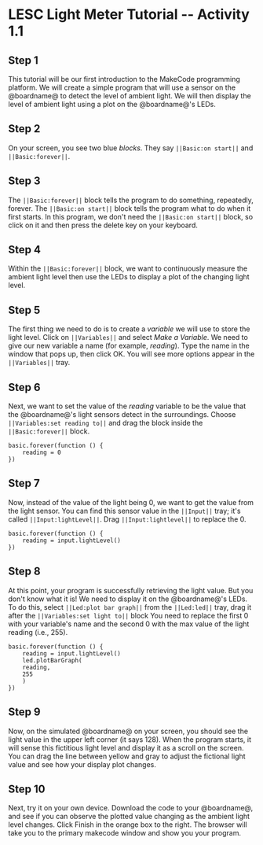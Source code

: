 # LESC Light Meter Tutorial -- Activity 1.1

## Step 1

This tutorial will be our first introduction to the MakeCode programming platform. We will create a simple program that will use a sensor on the @boardname@ to detect the level of ambient light. We will then display the level of ambient light using a plot on the @boardname@'s LEDs.

## Step 2

On your screen, you see two blue *blocks*. They say ``||Basic:on start||`` and ``||Basic:forever||``. 

## Step 3

The ``||Basic:forever||`` block tells the program to do something, repeatedly, forever. The ``||Basic:on start||`` block tells the program what to do when it first starts.  In this program, we don't need the ``||Basic:on start||`` block, so click on it and then press the delete key on your keyboard.

## Step 4

Within the ``||Basic:forever||`` block, we want to continuously measure the ambient light level then use the LEDs to display a plot of the changing light level.

## Step 5

The first thing we need to do is to create a *variable* we will use to store the light level. Click on ``||Variables||`` and select *Make a Variable*. We need to give our new variable a name (for example, *reading*). Type the name in the  window that pops up, then click OK. You will see more options appear in the ``||Variables||`` tray.

## Step 6

Next, we want to set the value of the *reading* variable to be the value that the @boardname@'s light sensors detect in the surroundings. Choose ``||Variables:set reading to||`` and drag the block inside the ``||Basic:forever||`` block.

```blocks
basic.forever(function () {
    reading = 0
})
```

## Step 7

Now, instead of the value of the light being 0, we want to get the value from the light sensor. You can find this sensor value in the ``||Input||`` tray; it's called ``||Input:lightLevel||``. Drag ``||Input:lightlevel||`` to replace the 0.

```blocks
basic.forever(function () {
    reading = input.lightLevel()
})
```

## Step 8

At this point, your program is successfully retrieving the light value. But you don't know what it is! We need to display it on the @boardname@'s LEDs. To do this, select ``||Led:plot bar graph||`` from the ``||Led:led||`` tray, drag it after the ``||Variables:set light to||`` block You need to replace the first 0 with your variable's name and the second 0 with the max value of the light reading (i.e., 255).

```blocks
basic.forever(function () {
    reading = input.lightLevel()
    led.plotBarGraph(
    reading,
    255
    )
})
```

## Step 9

Now, on the simulated @boardname@ on your screen, you should see the light value in the upper left corner (it says 128). When the program starts, it will sense this fictitious light level and display it as a scroll on the screen. You can drag the line between yellow and gray to adjust the fictional light value and see how your display plot changes.

## Step 10

Next, try it on your own device. Download the code to your @boardname@, and see if you can observe the plotted value changing as the ambient light level changes. Click Finish in the orange box to the right. The browser will take you to the primary makecode window and show you your program.
